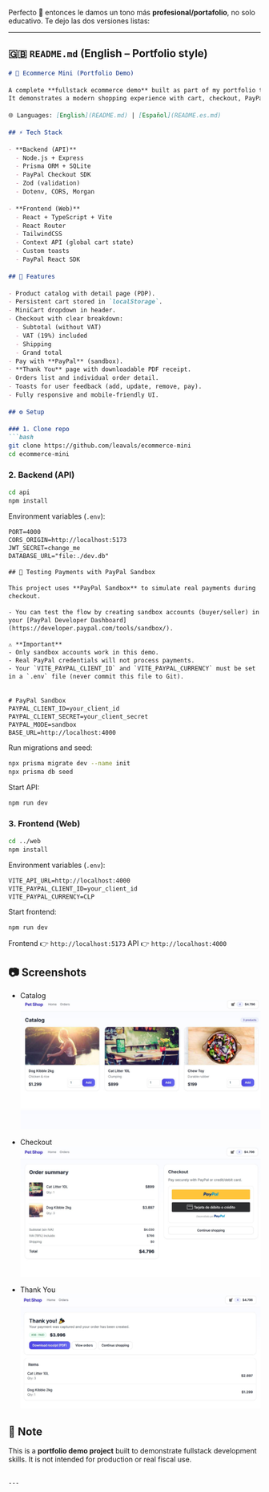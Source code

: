 Perfecto 🙌 entonces le damos un tono más **profesional/portafolio**, no solo educativo. Te dejo las dos versiones listas:

---

## 🇬🇧 `README.md` (English – Portfolio style)

````markdown
# 🛒 Ecommerce Mini (Portfolio Demo)

A complete **fullstack ecommerce demo** built as part of my portfolio to showcase my skills in backend and frontend development.  
It demonstrates a modern shopping experience with cart, checkout, PayPal integration, and order management.

🌐 Languages: [English](README.md) | [Español](README.es.md)

## ⚡ Tech Stack

- **Backend (API)**
  - Node.js + Express
  - Prisma ORM + SQLite
  - PayPal Checkout SDK
  - Zod (validation)
  - Dotenv, CORS, Morgan

- **Frontend (Web)**
  - React + TypeScript + Vite
  - React Router
  - TailwindCSS
  - Context API (global cart state)
  - Custom toasts
  - PayPal React SDK

## 🚀 Features

- Product catalog with detail page (PDP).
- Persistent cart stored in `localStorage`.
- MiniCart dropdown in header.
- Checkout with clear breakdown:
  - Subtotal (without VAT)
  - VAT (19%) included
  - Shipping
  - Grand total
- Pay with **PayPal** (sandbox).
- **Thank You** page with downloadable PDF receipt.
- Orders list and individual order detail.
- Toasts for user feedback (add, update, remove, pay).
- Fully responsive and mobile-friendly UI.

## ⚙️ Setup

### 1. Clone repo
```bash
git clone https://github.com/leavals/ecommerce-mini
cd ecommerce-mini
````

### 2. Backend (API)

```bash
cd api
npm install
```

Environment variables (`.env`):

```env
PORT=4000
CORS_ORIGIN=http://localhost:5173
JWT_SECRET=change_me
DATABASE_URL="file:./dev.db"

## 🧪 Testing Payments with PayPal Sandbox

This project uses **PayPal Sandbox** to simulate real payments during checkout.

- You can test the flow by creating sandbox accounts (buyer/seller) in your [PayPal Developer Dashboard](https://developer.paypal.com/tools/sandbox/).

⚠️ **Important**  
- Only sandbox accounts work in this demo.  
- Real PayPal credentials will not process payments.  
- Your `VITE_PAYPAL_CLIENT_ID` and `VITE_PAYPAL_CURRENCY` must be set in a `.env` file (never commit this file to Git).  


# PayPal Sandbox
PAYPAL_CLIENT_ID=your_client_id
PAYPAL_CLIENT_SECRET=your_client_secret
PAYPAL_MODE=sandbox
BASE_URL=http://localhost:4000
```

Run migrations and seed:

```bash
npx prisma migrate dev --name init
npx prisma db seed
```

Start API:

```bash
npm run dev
```

### 3. Frontend (Web)

```bash
cd ../web
npm install
```

Environment variables (`.env`):

```env
VITE_API_URL=http://localhost:4000
VITE_PAYPAL_CLIENT_ID=your_client_id
VITE_PAYPAL_CURRENCY=CLP
```

Start frontend:

```bash
npm run dev
```

Frontend 👉 `http://localhost:5173`
API 👉 `http://localhost:4000`

## 📷 Screenshots

* Catalog
  ![Catalog](docs/catalog.JPG)

* Checkout
  ![Checkout](docs/checkout.JPG)

* Thank You
  ![Thank You](docs/thankyou.JPG)

## 📄 Note

This is a **portfolio demo project** built to demonstrate fullstack development skills.
It is not intended for production or real fiscal use.

````

---

